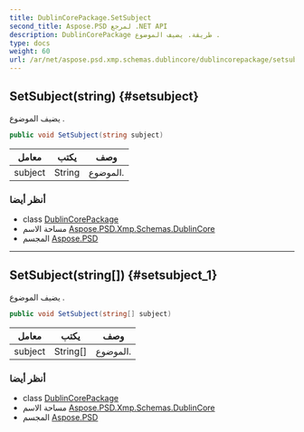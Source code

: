 ```yaml
---
title: DublinCorePackage.SetSubject
second_title: Aspose.PSD لمرجع .NET API
description: DublinCorePackage طريقة. يضيف الموضوع .
type: docs
weight: 60
url: /ar/net/aspose.psd.xmp.schemas.dublincore/dublincorepackage/setsubject/
---
```

## SetSubject(string) {#setsubject}

يضيف الموضوع .

```csharp
public void SetSubject(string subject)
```

| معامل | يكتب | وصف |
| --- | --- | --- |
| subject | String | الموضوع. |

### أنظر أيضا

* class [DublinCorePackage](../)
* مساحة الاسم [Aspose.PSD.Xmp.Schemas.DublinCore](../../dublincorepackage/)
* المجسم [Aspose.PSD](../../../)

---

## SetSubject(string[]) {#setsubject_1}

يضيف الموضوع .

```csharp
public void SetSubject(string[] subject)
```

| معامل | يكتب | وصف |
| --- | --- | --- |
| subject | String[] | الموضوع. |

### أنظر أيضا

* class [DublinCorePackage](../)
* مساحة الاسم [Aspose.PSD.Xmp.Schemas.DublinCore](../../dublincorepackage/)
* المجسم [Aspose.PSD](../../../)


